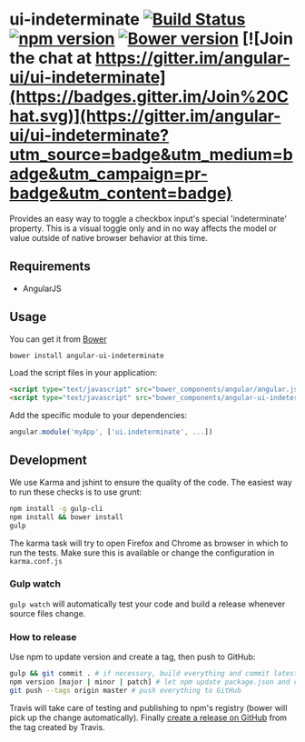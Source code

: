 # ui-indeterminate [![Build Status](https://travis-ci.org/angular-ui/ui-indeterminate.svg?branch=master)](https://travis-ci.org/angular-ui/ui-indeterminate) [![npm version](https://badge.fury.io/js/angular-ui-indeterminate.svg)](http://badge.fury.io/js/angular-ui-indeterminate) [![Bower version](https://badge.fury.io/bo/angular-ui-indeterminate.svg)](http://badge.fury.io/bo/angular-ui-indeterminate) [![Join the chat at https://gitter.im/angular-ui/ui-indeterminate](https://badges.gitter.im/Join%20Chat.svg)](https://gitter.im/angular-ui/ui-indeterminate?utm_source=badge&utm_medium=badge&utm_campaign=pr-badge&utm_content=badge)

Provides an easy way to toggle a checkbox input's special 'indeterminate' property. This is a visual toggle only and in no way affects the model or value outside of native browser behavior at this time.

## Requirements

- AngularJS

## Usage


You can get it from [Bower](http://bower.io/)

```sh
bower install angular-ui-indeterminate
```

Load the script files in your application:

```html
<script type="text/javascript" src="bower_components/angular/angular.js"></script>
<script type="text/javascript" src="bower_components/angular-ui-indeterminate/dist/ui-indeterminate.js"></script>
```

Add the specific module to your dependencies:

```javascript
angular.module('myApp', ['ui.indeterminate', ...])
```

## Development

We use Karma and jshint to ensure the quality of the code.  The easiest way to run these checks is to use grunt:

```sh
npm install -g gulp-cli
npm install && bower install
gulp
```

The karma task will try to open Firefox and Chrome as browser in which to run the tests.  Make sure this is available or change the configuration in `karma.conf.js`


### Gulp watch

`gulp watch` will automatically test your code and build a release whenever source files change.

### How to release

Use npm to update version and create a tag, then push to GitHub:

````sh
gulp && git commit . # if necessary, build everything and commit latest changes
npm version [major | minor | patch] # let npm update package.json and create a tag
git push --tags origin master # push everything to GitHub
````

Travis will take care of testing and publishing to npm's registry (bower will pick up the change automatically). Finally [create a release on GitHub](https://github.com/angular-ui/ui-indeterminate/releases/new) from the tag created by Travis.
